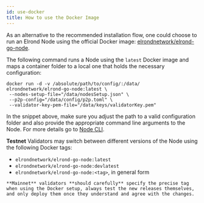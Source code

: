 ```yaml
---
id: use-docker
title: How to use the Docker Image
---
```


As an alternative to the recommended installation flow, one could choose to run an Elrond Node using the official Docker image: [elrondnetwork/elrond-go-node](https://hub.docker.com/r/elrondnetwork/elrond-go-node).

The following command runs a Node using the `latest` Docker image and maps a container folder to a local one that holds the necessary configuration:



```
docker run -d -v /absolute/path/to/config/:/data/ elrondnetwork/elrond-go-node:latest \
 --nodes-setup-file="/data/nodesSetup.json" \
 --p2p-config="/data/config/p2p.toml" \
 --validator-key-pem-file="/data/keys/validatorKey.pem"
```

In the snippet above, make sure you adjust the path to a valid configuration folder and also provide the appropriate command line arguments to the Node. For more details go to [Node CLI](https://docs.elrond.com/validators/node-cli).

**Testnet** Validators may switch between different versions of the Node using the following Docker tags:

- `elrondnetwork/elrond-go-node:latest`
- `elrondnetwork/elrond-go-node:devlatest`
- `elrondnetwork/elrond-go-node:<tag>`, in general form



`**Mainnet** validators **should carefully** specify the precise tag when using the Docker setup, always test the new releases themselves, and only deploy them once they understand and agree with the changes.`

